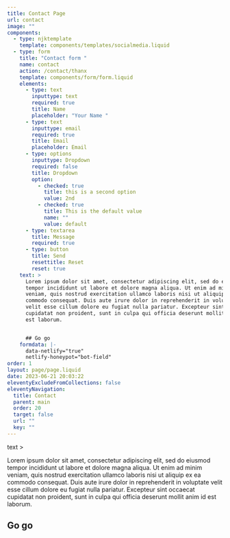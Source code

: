 ```yaml
---
title: Contact Page
url: contact
image: ""
components:
  - type: njktemplate
    template: components/templates/socialmedia.liquid
  - type: form
    title: "Contact form "
    name: contact
    action: /contact/thanx
    template: components/form/form.liquid
    elements:
      - type: text
        inputtype: text
        required: true
        title: Name
        placeholder: "Your Name "
      - type: text
        inputtype: email
        required: true
        title: Email
        placeholder: Email
      - type: options
        inputtype: Dropdown
        required: false
        title: Dropdown
        option:
          - checked: true
            title: this is a second option
            value: 2nd
          - checked: true
            title: This is the default value
            name: ""
            value: default
      - type: textarea
        title: Message
        required: true
      - type: button
        title: Send
        resettitle: Reset
        reset: true
    text: >
      Lorem ipsum dolor sit amet, consectetur adipiscing elit, sed do eiusmod
      tempor incididunt ut labore et dolore magna aliqua. Ut enim ad minim
      veniam, quis nostrud exercitation ullamco laboris nisi ut aliquip ex ea
      commodo consequat. Duis aute irure dolor in reprehenderit in voluptate
      velit esse cillum dolore eu fugiat nulla pariatur. Excepteur sint occaecat
      cupidatat non proident, sunt in culpa qui officia deserunt mollit anim id
      est laborum. 


      ## Go go 
    formdata: |-
      data-netlify="true"
      netlify-honeypot="bot-field"
order: 1
layout: page/page.liquid
date: 2023-06-21 20:03:22
eleventyExcludeFromCollections: false
eleventyNavigation:
  title: Contact
  parent: main
  order: 20
  target: false
  url: ""
  key: ""
---
```

text >

Lorem ipsum dolor sit amet, consectetur adipiscing elit, sed do eiusmod tempor incididunt ut labore et dolore magna aliqua. Ut enim ad minim veniam, quis nostrud exercitation ullamco laboris nisi ut aliquip ex ea commodo consequat. Duis aute irure dolor in reprehenderit in voluptate velit esse cillum dolore eu fugiat nulla pariatur. Excepteur sint occaecat cupidatat non proident, sunt in culpa qui officia deserunt mollit anim id est laborum. 

## Go go 
